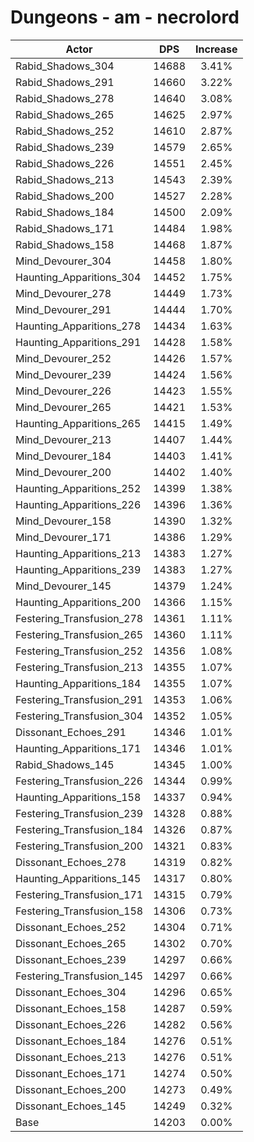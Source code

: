 # Dungeons - am - necrolord
| Actor | DPS | Increase |
|---|:---:|:---:|
|Rabid_Shadows_304|14688|3.41%|
|Rabid_Shadows_291|14660|3.22%|
|Rabid_Shadows_278|14640|3.08%|
|Rabid_Shadows_265|14625|2.97%|
|Rabid_Shadows_252|14610|2.87%|
|Rabid_Shadows_239|14579|2.65%|
|Rabid_Shadows_226|14551|2.45%|
|Rabid_Shadows_213|14543|2.39%|
|Rabid_Shadows_200|14527|2.28%|
|Rabid_Shadows_184|14500|2.09%|
|Rabid_Shadows_171|14484|1.98%|
|Rabid_Shadows_158|14468|1.87%|
|Mind_Devourer_304|14458|1.80%|
|Haunting_Apparitions_304|14452|1.75%|
|Mind_Devourer_278|14449|1.73%|
|Mind_Devourer_291|14444|1.70%|
|Haunting_Apparitions_278|14434|1.63%|
|Haunting_Apparitions_291|14428|1.58%|
|Mind_Devourer_252|14426|1.57%|
|Mind_Devourer_239|14424|1.56%|
|Mind_Devourer_226|14423|1.55%|
|Mind_Devourer_265|14421|1.53%|
|Haunting_Apparitions_265|14415|1.49%|
|Mind_Devourer_213|14407|1.44%|
|Mind_Devourer_184|14403|1.41%|
|Mind_Devourer_200|14402|1.40%|
|Haunting_Apparitions_252|14399|1.38%|
|Haunting_Apparitions_226|14396|1.36%|
|Mind_Devourer_158|14390|1.32%|
|Mind_Devourer_171|14386|1.29%|
|Haunting_Apparitions_213|14383|1.27%|
|Haunting_Apparitions_239|14383|1.27%|
|Mind_Devourer_145|14379|1.24%|
|Haunting_Apparitions_200|14366|1.15%|
|Festering_Transfusion_278|14361|1.11%|
|Festering_Transfusion_265|14360|1.11%|
|Festering_Transfusion_252|14356|1.08%|
|Festering_Transfusion_213|14355|1.07%|
|Haunting_Apparitions_184|14355|1.07%|
|Festering_Transfusion_291|14353|1.06%|
|Festering_Transfusion_304|14352|1.05%|
|Dissonant_Echoes_291|14346|1.01%|
|Haunting_Apparitions_171|14346|1.01%|
|Rabid_Shadows_145|14345|1.00%|
|Festering_Transfusion_226|14344|0.99%|
|Haunting_Apparitions_158|14337|0.94%|
|Festering_Transfusion_239|14328|0.88%|
|Festering_Transfusion_184|14326|0.87%|
|Festering_Transfusion_200|14321|0.83%|
|Dissonant_Echoes_278|14319|0.82%|
|Haunting_Apparitions_145|14317|0.80%|
|Festering_Transfusion_171|14315|0.79%|
|Festering_Transfusion_158|14306|0.73%|
|Dissonant_Echoes_252|14304|0.71%|
|Dissonant_Echoes_265|14302|0.70%|
|Dissonant_Echoes_239|14297|0.66%|
|Festering_Transfusion_145|14297|0.66%|
|Dissonant_Echoes_304|14296|0.65%|
|Dissonant_Echoes_158|14287|0.59%|
|Dissonant_Echoes_226|14282|0.56%|
|Dissonant_Echoes_184|14276|0.51%|
|Dissonant_Echoes_213|14276|0.51%|
|Dissonant_Echoes_171|14274|0.50%|
|Dissonant_Echoes_200|14273|0.49%|
|Dissonant_Echoes_145|14249|0.32%|
|Base|14203|0.00%|
